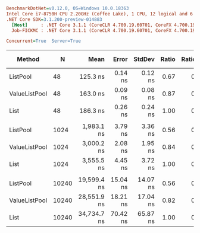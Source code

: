 ``` ini

BenchmarkDotNet=v0.12.0, OS=Windows 10.0.18363
Intel Core i7-8750H CPU 2.20GHz (Coffee Lake), 1 CPU, 12 logical and 6 physical cores
.NET Core SDK=3.1.200-preview-014883
  [Host]     : .NET Core 3.1.1 (CoreCLR 4.700.19.60701, CoreFX 4.700.19.60801), X64 RyuJIT
  Job-FICKMC : .NET Core 3.1.1 (CoreCLR 4.700.19.60701, CoreFX 4.700.19.60801), X64 RyuJIT

Concurrent=True  Server=True  

```
|               Method |     N |         Mean |     Error |    StdDev | Ratio | RatioSD | Rank |  Gen 0 | Gen 1 | Gen 2 | Allocated |
|--------------------- |------ |-------------:|----------:|----------:|------:|--------:|-----:|-------:|------:|------:|----------:|
|             ListPool |    48 |     125.3 ns |   0.14 ns |   0.12 ns |  0.67 |    0.00 |    1 | 0.0005 |     - |     - |      40 B |
|        ValueListPool |    48 |     163.0 ns |   0.09 ns |   0.08 ns |  0.87 |    0.00 |    2 |      - |     - |     - |         - |
|                 List |    48 |     186.3 ns |   0.26 ns |   0.24 ns |  1.00 |    0.00 |    3 | 0.0036 |     - |     - |     248 B |
|                      |       |              |           |           |       |         |      |        |       |       |           |
|             ListPool |  1024 |   1,983.1 ns |   3.79 ns |   3.36 ns |  0.56 |    0.00 |    1 |      - |     - |     - |      40 B |
|        ValueListPool |  1024 |   3,000.2 ns |   2.08 ns |   1.95 ns |  0.84 |    0.00 |    2 |      - |     - |     - |         - |
|                 List |  1024 |   3,555.5 ns |   4.45 ns |   3.72 ns |  1.00 |    0.00 |    3 | 0.0610 |     - |     - |    4152 B |
|                      |       |              |           |           |       |         |      |        |       |       |           |
|             ListPool | 10240 |  19,599.4 ns |  15.04 ns |  14.07 ns |  0.56 |    0.00 |    1 |      - |     - |     - |      40 B |
|        ValueListPool | 10240 |  28,551.9 ns |  18.21 ns |  17.04 ns |  0.82 |    0.00 |    2 |      - |     - |     - |         - |
|                 List | 10240 |  34,734.7 ns |  70.42 ns |  65.87 ns |  1.00 |    0.00 |    3 | 0.6714 |     - |     - |   41016 B |
